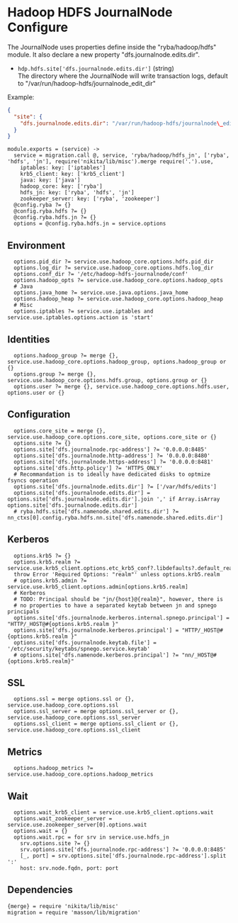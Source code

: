 
# Hadoop HDFS JournalNode Configure

The JournalNode uses properties define inside the "ryba/hadoop/hdfs" module. It
also declare a new property "dfs.journalnode.edits.dir".

*   `hdp.hdfs.site['dfs.journalnode.edits.dir']` (string)   
    The directory where the JournalNode will write transaction logs, default
    to "/var/run/hadoop-hdfs/journalnode\_edit\_dir"

Example:

```json
{
  "site": {
    "dfs.journalnode.edits.dir": "/var/run/hadoop-hdfs/journalnode\_edit\_dir"
  }
}
```

    module.exports = (service) ->
      service = migration.call @, service, 'ryba/hadoop/hdfs_jn', ['ryba', 'hdfs', 'jn'], require('nikita/lib/misc').merge require('.').use,
        iptables: key: ['iptables']
        krb5_client: key: ['krb5_client']
        java: key: ['java']
        hadoop_core: key: ['ryba']
        hdfs_jn: key: ['ryba', 'hdfs', 'jn']
        zookeeper_server: key: ['ryba', 'zookeeper']
      @config.ryba ?= {}
      @config.ryba.hdfs ?= {}
      @config.ryba.hdfs.jn ?= {}
      options = @config.ryba.hdfs.jn = service.options

## Environment

      options.pid_dir ?= service.use.hadoop_core.options.hdfs.pid_dir
      options.log_dir ?= service.use.hadoop_core.options.hdfs.log_dir
      options.conf_dir ?= '/etc/hadoop-hdfs-journalnode/conf'
      options.hadoop_opts ?= service.use.hadoop_core.options.hadoop_opts
      # Java
      options.java_home ?= service.use.java.options.java_home
      options.hadoop_heap ?= service.use.hadoop_core.options.hadoop_heap
      # Misc
      options.iptables ?= service.use.iptables and service.use.iptables.options.action is 'start'

## Identities

      options.hadoop_group ?= merge {}, service.use.hadoop_core.options.hadoop_group, options.hadoop_group or {}
      options.group ?= merge {}, service.use.hadoop_core.options.hdfs.group, options.group or {}
      options.user ?= merge {}, service.use.hadoop_core.options.hdfs.user, options.user or {}

## Configuration

      options.core_site = merge {}, service.use.hadoop_core.options.core_site, options.core_site or {}
      options.site ?= {}
      options.site['dfs.journalnode.rpc-address'] ?= '0.0.0.0:8485'
      options.site['dfs.journalnode.http-address'] ?= '0.0.0.0:8480'
      options.site['dfs.journalnode.https-address'] ?= '0.0.0.0:8481'
      options.site['dfs.http.policy'] ?= 'HTTPS_ONLY'
      # Recommandation is to ideally have dedicated disks to optmize fsyncs operation
      options.site['dfs.journalnode.edits.dir'] ?= ['/var/hdfs/edits']
      options.site['dfs.journalnode.edits.dir'] = options.site['dfs.journalnode.edits.dir'].join ',' if Array.isArray options.site['dfs.journalnode.edits.dir']
      # ryba.hdfs.site['dfs.namenode.shared.edits.dir'] ?= nn_ctxs[0].config.ryba.hdfs.nn.site['dfs.namenode.shared.edits.dir']

## Kerberos

      options.krb5 ?= {}
      options.krb5.realm ?= service.use.krb5_client.options.etc_krb5_conf?.libdefaults?.default_realm
      throw Error 'Required Options: "realm"' unless options.krb5.realm
      # options.krb5.admin ?= service.use.krb5_client.options.admin[options.krb5.realm]
      # Kerberos
      # TODO: Principal should be "jn/{host}@{realm}", however, there is
      # no properties to have a separated keytab between jn and spnego principals
      options.site['dfs.journalnode.kerberos.internal.spnego.principal'] = "HTTP/_HOST@#{options.krb5.realm }"
      options.site['dfs.journalnode.kerberos.principal'] = "HTTP/_HOST@#{options.krb5.realm }"
      options.site['dfs.journalnode.keytab.file'] = '/etc/security/keytabs/spnego.service.keytab'
      # options.site['dfs.namenode.kerberos.principal'] ?= "nn/_HOST@#{options.krb5.realm}"

## SSL

      options.ssl = merge options.ssl or {}, service.use.hadoop_core.options.ssl
      options.ssl_server = merge options.ssl_server or {}, service.use.hadoop_core.options.ssl_server
      options.ssl_client = merge options.ssl_client or {}, service.use.hadoop_core.options.ssl_client

## Metrics

      options.hadoop_metrics ?= service.use.hadoop_core.options.hadoop_metrics

## Wait

      options.wait_krb5_client = service.use.krb5_client.options.wait
      options.wait_zookeeper_server = service.use.zookeeper_server[0].options.wait
      options.wait = {}
      options.wait.rpc = for srv in service.use.hdfs_jn
        srv.options.site ?= {}
        srv.options.site['dfs.journalnode.rpc-address'] ?= '0.0.0.0:8485'
        [_, port] = srv.options.site['dfs.journalnode.rpc-address'].split ':'
        host: srv.node.fqdn, port: port

## Dependencies

    {merge} = require 'nikita/lib/misc'
    migration = require 'masson/lib/migration'
